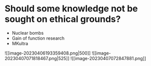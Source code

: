 # Should some knowledge not be sought on ethical grounds?
- Nuclear bombs
- Gain of function research
- MKultra

![[image-20230406193359408.png|500]]
![[image-20230407071818467.png|525]]
![[image-20230407072847881.png]]

